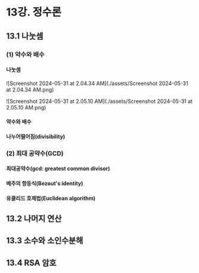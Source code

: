 # 13강. 정수론

## 13.1 나눗셈

### (1) 약수와 배수

#### 나눗셈

![Screenshot 2024-05-31 at 2.04.34 AM](./assets/Screenshot 2024-05-31 at 2.04.34 AM.png)

![Screenshot 2024-05-31 at 2.05.10 AM](./assets/Screenshot 2024-05-31 at 2.05.10 AM.png)



#### 약수와 배수

#### 나누어떨어짐(divisibility)



### (2) 최대 공약수(GCD)

#### 최대공약수(gcd: greatest common divisor)

####  베주의 항등식(Bezout's identity)

#### 유클리드 호제법(Euclidean algorithm)





## 13.2 나머지 연산



## 13.3 소수와 소인수분해



## 13.4 RSA 암호

